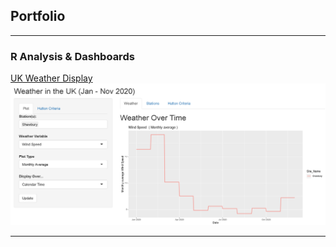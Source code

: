 ## Portfolio

---

### R Analysis & Dashboards

[UK Weather Display]([/sample_page](https://agnesanalysis.shinyapps.io/project/))
<img src="images/weather-app.png?raw=true"/>


---
